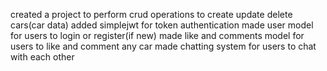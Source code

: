 created a project to perform crud operations to create update delete cars(car data)
added simplejwt for token authentication
made user model for users to login or register(if new)
made like and comments model for users to like and comment any car
made chatting system for users to chat with each other 
